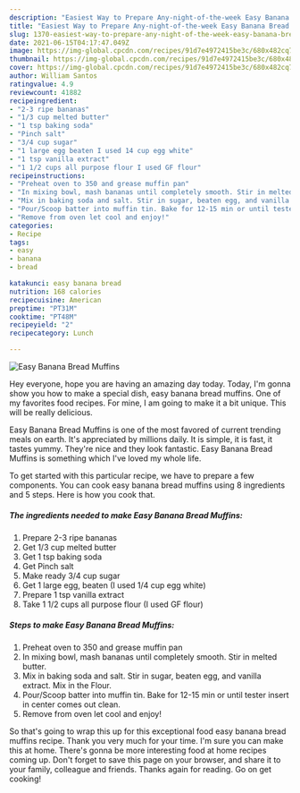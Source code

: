 ```yaml
---
description: "Easiest Way to Prepare Any-night-of-the-week Easy Banana Bread Muffins"
title: "Easiest Way to Prepare Any-night-of-the-week Easy Banana Bread Muffins"
slug: 1370-easiest-way-to-prepare-any-night-of-the-week-easy-banana-bread-muffins
date: 2021-06-15T04:17:47.049Z
image: https://img-global.cpcdn.com/recipes/91d7e4972415be3c/680x482cq70/easy-banana-bread-muffins-recipe-main-photo.jpg
thumbnail: https://img-global.cpcdn.com/recipes/91d7e4972415be3c/680x482cq70/easy-banana-bread-muffins-recipe-main-photo.jpg
cover: https://img-global.cpcdn.com/recipes/91d7e4972415be3c/680x482cq70/easy-banana-bread-muffins-recipe-main-photo.jpg
author: William Santos
ratingvalue: 4.9
reviewcount: 41882
recipeingredient:
- "2-3 ripe bananas"
- "1/3 cup melted butter"
- "1 tsp baking soda"
- "Pinch salt"
- "3/4 cup sugar"
- "1 large egg beaten I used 14 cup egg white"
- "1 tsp vanilla extract"
- "1 1/2 cups all purpose flour I used GF flour"
recipeinstructions:
- "Preheat oven to 350 and grease muffin pan"
- "In mixing bowl, mash bananas until completely smooth. Stir in melted butter."
- "Mix in baking soda and salt. Stir in sugar, beaten egg, and vanilla extract. Mix in the Flour."
- "Pour/Scoop batter into muffin tin. Bake for 12-15 min or until tester insert in center comes out clean."
- "Remove from oven let cool and enjoy!"
categories:
- Recipe
tags:
- easy
- banana
- bread

katakunci: easy banana bread 
nutrition: 168 calories
recipecuisine: American
preptime: "PT31M"
cooktime: "PT48M"
recipeyield: "2"
recipecategory: Lunch

---
```



![Easy Banana Bread Muffins](https://img-global.cpcdn.com/recipes/91d7e4972415be3c/680x482cq70/easy-banana-bread-muffins-recipe-main-photo.jpg)

Hey everyone, hope you are having an amazing day today. Today, I'm gonna show you how to make a special dish, easy banana bread muffins. One of my favorites food recipes. For mine, I am going to make it a bit unique. This will be really delicious.

Easy Banana Bread Muffins is one of the most favored of current trending meals on earth. It's appreciated by millions daily. It is simple, it is fast, it tastes yummy. They're nice and they look fantastic. Easy Banana Bread Muffins is something which I've loved my whole life.




To get started with this particular recipe, we have to prepare a few components. You can cook easy banana bread muffins using 8 ingredients and 5 steps. Here is how you cook that.

<!--inarticleads1-->

##### The ingredients needed to make Easy Banana Bread Muffins:

1. Prepare 2-3 ripe bananas
1. Get 1/3 cup melted butter
1. Get 1 tsp baking soda
1. Get Pinch salt
1. Make ready 3/4 cup sugar
1. Get 1 large egg, beaten (I used 1/4 cup egg white)
1. Prepare 1 tsp vanilla extract
1. Take 1 1/2 cups all purpose flour (I used GF flour)




<!--inarticleads2-->

##### Steps to make Easy Banana Bread Muffins:

1. Preheat oven to 350 and grease muffin pan
1. In mixing bowl, mash bananas until completely smooth. Stir in melted butter.
1. Mix in baking soda and salt. Stir in sugar, beaten egg, and vanilla extract. Mix in the Flour.
1. Pour/Scoop batter into muffin tin. Bake for 12-15 min or until tester insert in center comes out clean.
1. Remove from oven let cool and enjoy!




So that's going to wrap this up for this exceptional food easy banana bread muffins recipe. Thank you very much for your time. I'm sure you can make this at home. There's gonna be more interesting food at home recipes coming up. Don't forget to save this page on your browser, and share it to your family, colleague and friends. Thanks again for reading. Go on get cooking!
